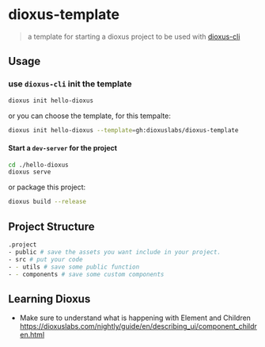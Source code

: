 # dioxus-template

> a template for starting a dioxus project to be used with [dioxus-cli](https://github.com/DioxusLabs/cli)

## Usage

### use `dioxus-cli` init the template

``` sh
dioxus init hello-dioxus
```

or you can choose the template, for this tempalte:

``` sh
dioxus init hello-dioxus --template=gh:dioxuslabs/dioxus-template
```

#### Start a `dev-server` for the project

``` sh
cd ./hello-dioxus
dioxus serve
```

or package this project:

``` sh
dioxus build --release
```

## Project Structure

``` sh
.project
- public # save the assets you want include in your project.
- src # put your code
- - utils # save some public function
- - components # save some custom components
```

## Learning Dioxus

- Make sure to understand what is happening with Element and Children <https://dioxuslabs.com/nightly/guide/en/describing_ui/component_children.html>
